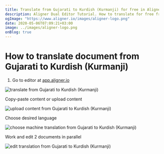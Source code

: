 ```yaml
---
title: Translate from Gujarati to Kurdish (Kurmanji) for free in Aligner Editor
description: Aligner Dual Editor Tutorial. How to translate for free from Gujarati to Kurdish (Kurmanji). Aligner is multilingual document management platform. 
ogImage: "https://www.aligner.io/images/aligner-logo.png"
date: 2020-05-06T07:09:21+03:00
image: ../images/aligner-logo.png
onBlog: true
---
```


# How to translate document from Gujarati to Kurdish (Kurmanji)

1. Go to editor at [app.aligner.io](https://app.aligner.io "Aligner App web page")

![translate from Gujarati to Kurdish (Kurmanji)](../aligner-blank-editor.png "translate from Gujarati to Kurdish (Kurmanji)")

Copy-paste content or upload content

![upload content from Gujarati to Kurdish (Kurmanji)](../aligner-uploaded-document.png "upload content from Gujarati to Kurdish (Kurmanji)")

Choose desired language

![choose machine translation from Gujarati to Kurdish (Kurmanji)](../aligner-language-dropdown.png "choose machine translation from Gujarati to Kurdish (Kurmanji)")

Work and edit 2 documents in parallel

![edit translation from Gujarati to Kurdish (Kurmanji)](../aligner-double-sitded-editor.png "edit translation from Gujarati to Kurdish (Kurmanji)")


